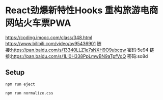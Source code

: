 # React劲爆新特性Hooks 重构旅游电商网站火车票PWA
https://coding.imooc.com/class/348.html
https://www.bilibili.com/video/av95436901
链接:https://pan.baidu.com/s/13340LLZ1e7sNXH9O9ubcqw 密码:5e94
链接:https://pan.baidu.com/s/1LI0H338PpLmwBN9aTpfVdQ 密码:so8d



## Setup

```
npm run eject

npm run normalize.css

```